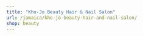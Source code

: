 ```yaml
---
title: "Kho-Jo Beauty Hair & Nail Salon"
url: /jamaica/kho-jo-beauty-hair-and-nail-salon/
shop: beauty
---
```

